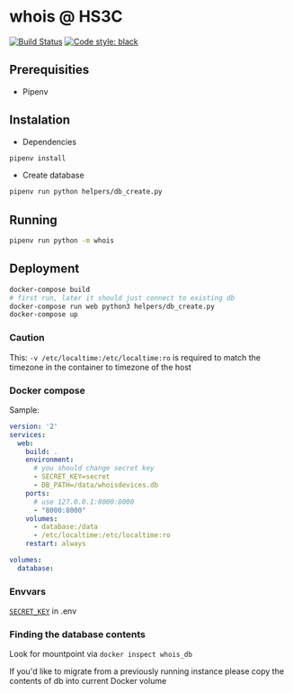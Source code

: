# whois @ HS3C
[![Build Status](https://travis-ci.com/hs3city/whois.svg?branch=master)](https://travis-ci.com/hs3city/whois) [![Code style: black](https://img.shields.io/badge/code%20style-black-000000.svg)](https://github.com/ambv/black)

## Prerequisities

- Pipenv

## Instalation

- Dependencies

```bash
pipenv install
```

- Create database

```bash
pipenv run python helpers/db_create.py
```

## Running

```bash
pipenv run python -m whois
```

## Deployment

```bash
docker-compose build
# first run, later it should just connect to existing db
docker-compose run web python3 helpers/db_create.py
docker-compose up
```

### Caution

This: `-v /etc/localtime:/etc/localtime:ro` is required to match the timezone in the container to timezone of the host

### Docker compose

Sample:

```yaml
version: '2'
services:
  web:
    build: .
    environment:
      # you should change secret key
      - SECRET_KEY=secret
      - DB_PATH=/data/whoisdevices.db
    ports:
      # use 127.0.0.1:8000:8000
      - "8000:8000"
    volumes:
      - database:/data
      - /etc/localtime:/etc/localtime:ro
    restart: always

volumes:
  database:

```

### Envvars

[`SECRET_KEY`](https://stackoverflow.com/questions/22463939/demystify-flask-app-secret-key#22463969) in .env

### Finding the database contents

Look for mountpoint via `docker inspect whois_db`

If you'd like to migrate from a previously running instance please copy the contents of db into current Docker volume

